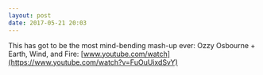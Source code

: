 ```yaml
---
layout: post
date: 2017-05-21 20:03
---
```

This has got to be the most mind-bending mash-up ever: Ozzy Osbourne + Earth, Wind, and Fire: [www.youtube.com/watch](https://www.youtube.com/watch?v=FuOuUixdSvY)

